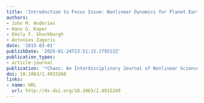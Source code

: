 ```yaml
---
title: 'Introduction to Focus Issue: Nonlinear Dynamics for Planet Earth'
authors:
- John M. Anderies
- Hans G. Kaper
- Emily F. Shuckburgh
- Antonios Zagaris
date: '2015-03-01'
publishDate: '2025-01-24T23:51:15.179513Z'
publication_types:
- article-journal
publication: '*Chaos: An Interdisciplinary Journal of Nonlinear Science*'
doi: 10.1063/1.4915260
links:
- name: URL
  url: http://dx.doi.org/10.1063/1.4915260
---
```


